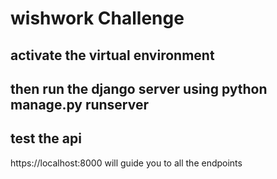 # wishwork Challenge

##  activate the virtual environment
## then run the django server using python manage.py runserver
## test the api

https://localhost:8000 will guide you to all the endpoints

